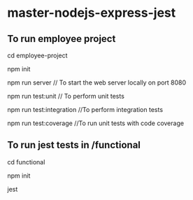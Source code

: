# master-nodejs-express-jest

## To run employee project

cd employee-project

npm init

npm run server // To start the web server locally on port 8080

npm run test:unit // To perform unit tests

npm run test:integration //To perform integration tests

npm run test:coverage //To run unit tests with code coverage


## To run jest tests in /functional

cd functional

npm init

jest
